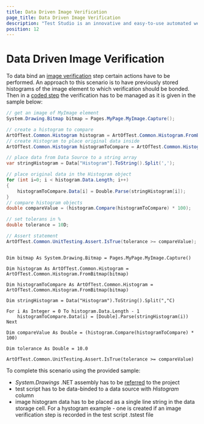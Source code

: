 ```yaml
---
title: Data Driven Image Verification
page_title: Data Driven Image Verification
description: "Test Studio is an innovative and easy-to-use automated web, WPF and load testing solution. Test Studio tests support essential technologies like ASP.NET AJAX, Silverlight, PHP and MVC. HTML5, Testing framework, functional testing, performance testing, load testing, exploratory testing, manual testing."
position: 12
---
```

# Data Driven Image Verification #

To data bind an <a href="/features/recorder/verifications/image-verification" target="_blank">image verification</a> step certain actions have to be performed. An approach to this scenario is to have previously stored histograms of the image element to which verification should be bonded. Then in a <a href="/features/custom-steps/script-step" target="_blank">coded step</a> the verification has to be managed as it is given in the sample below:

```C#
// get an image of MyImage element        
System.Drawing.Bitmap bitmap = Pages.MyPage.MyImage.Capture();

// create a histogram to compare
ArtOfTest.Common.Histogram histogram = ArtOfTest.Common.Histogram.FromBitmap(bitmap);
// create Histogram to place original data inside
ArtOfTest.Common.Histogram histogramToCompare = ArtOfTest.Common.Histogram.FromBitmap(bitmap);

// place data from Data Source to a string array
var stringHistogram = Data["Histogram"].ToString().Split(',');

// place original data in the Histogram object
for (int i=0; i < histogram.Data.Length; i++)
{
    histogramToCompare.Data[i] = Double.Parse(stringHistogram[i]);
}
// compare histogram objects
double compareValue = (histogram.Compare(histogramToCompare) * 100);

// set tolerans in %
double tolerance = 10D;

// Assert statement 
ArtOfTest.Common.UnitTesting.Assert.IsTrue(tolerance >= compareValue); 
```
```VB

Dim bitmap As System.Drawing.Bitmap = Pages.MyPage.MyImage.Capture()

Dim histogram As ArtOfTest.Common.Histogram = ArtOfTest.Common.Histogram.FromBitmap(bitmap)

Dim histogramToCompare As ArtOfTest.Common.Histogram = ArtOfTest.Common.Histogram.FromBitmap(bitmap)

Dim stringHistogram = Data("Histogram").ToString().Split(","C)

For i As Integer = 0 To histogram.Data.Length - 1
	histogramToCompare.Data(i) = [Double].Parse(stringHistogram(i))
Next

Dim compareValue As Double = (histogram.Compare(histogramToCompare) * 100)

Dim tolerance As Double = 10.0

ArtOfTest.Common.UnitTesting.Assert.IsTrue(tolerance >= compareValue)
```

To complete this scenario using the provided sample:

- *System.Drawings* .NET assembly has to be <a href="/features/coded-steps/add-assembly-reference" target="_blank">referred</a> to the project
- test script has to be data-binded to a data source with *Histogram* column 
- image histogram data has to be placed as a single line string in the data storage cell. For a hystogram example - one is created if an image verification step is recorded in the test script .tstest file

